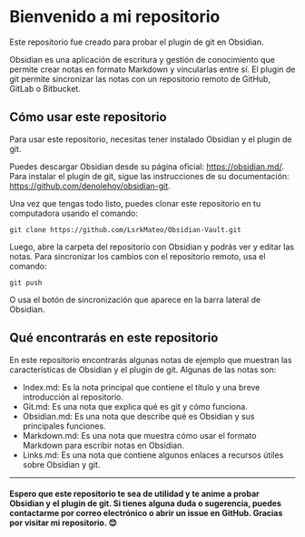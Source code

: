 # Bienvenido a mi repositorio
Este repositorio fue creado para probar el plugin de git en Obsidian. 

Obsidian es una aplicación de escritura y gestión de conocimiento que permite crear notas en formato Markdown y vincularlas entre sí. El plugin de git permite sincronizar las notas con un repositorio remoto de GitHub, GitLab o Bitbucket.

## Cómo usar este repositorio
Para usar este repositorio, necesitas tener instalado Obsidian y el plugin de git. 

Puedes descargar Obsidian desde su página oficial: https://obsidian.md/. Para instalar el plugin de git, sigue las instrucciones de su documentación: https://github.com/denolehov/obsidian-git.

Una vez que tengas todo listo, puedes clonar este repositorio en tu computadora usando el comando:

```
git clone https://github.com/LsrkMateo/Obsidian-Vault.git
```

Luego, abre la carpeta del repositorio con Obsidian y podrás ver y editar las notas. Para sincronizar los cambios con el repositorio remoto, usa el comando:

```
git push
```

O usa el botón de sincronización que aparece en la barra lateral de Obsidian.

## Qué encontrarás en este repositorio
En este repositorio encontrarás algunas notas de ejemplo que muestran las características de Obsidian y el plugin de git. Algunas de las notas son:

- Index.md: Es la nota principal que contiene el título y una breve introducción al repositorio.
- Git.md: Es una nota que explica qué es git y cómo funciona.
- Obsidian.md: Es una nota que describe qué es Obsidian y sus principales funciones.
- Markdown.md: Es una nota que muestra cómo usar el formato Markdown para escribir notas en Obsidian.
- Links.md: Es una nota que contiene algunos enlaces a recursos útiles sobre Obsidian y git.
---

#### Espero que este repositorio te sea de utilidad y te anime a probar Obsidian y el plugin de git. Si tienes alguna duda o sugerencia, puedes contactarme por correo electrónico o abrir un issue en GitHub. Gracias por visitar mi repositorio. 😊
